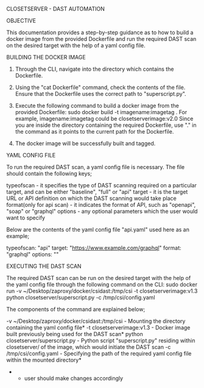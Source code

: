
CLOSETSERVER - DAST AUTOMATION


OBJECTIVE

This documentation provides a step-by-step guidance as to how to build a docker image from the provided Dockerfile and run the required DAST scan on the desired target with the help of a yaml config file.
	
	
BUILDING THE DOCKER IMAGE
	
1. Through the CLI, navigate into the directory which contains the Dockerfile.

2. Using the "cat Dockerfile" command, check the contents of the file. Ensure that the Dockerfile uses the correct path to "superscript.py".

3. Execute the following command to build a docker image from the provided Dockerfile: sudo docker build -t imagename:imagetag .
   For example, imagename:imagetag could be closetserverimage:v2.0
   Since you are inside the directory containing the required Dockerfile, use "." in the command as it points to the current path for the Dockerfile.
	   
4. The docker image will be successfully built and tagged.


YAML CONFIG FILE

To run the required DAST scan, a yaml config file is necessary. The file should contain the following keys;

typeofscan - it specifies the type of DAST scanning required on a particular target, and can be either "baseline", "full" or "api"
target - it is the target URL or API definition on which the DAST scanning would take place
format(only for api scan) - it indicates the format of API, such as "openapi", "soap" or "graphql"
options - any optional parameters which the user would want to specify

Below are the contents of the yaml config file "api.yaml" used here as an example;

typeofscan: "api"
target: "https://www.example.com/graphql"
format: "graphql"
options: ""


EXECUTING THE DAST SCAN

The required DAST scan can be run on the desired target with the help of the yaml config file through the following command on the CLI:
sudo docker run -v ~/Desktop/zaproxy/docker/csidast:/tmp/csi -t closetserverimage:v1.3 python closetserver/superscript.py -c /tmp/csi/config.yaml

The components of the command are explained below;

-v ~/Desktop/zaproxy/docker/csidast:/tmp/csi - Mounting the directory containing the yaml config file*
-t closetserverimage:v1.3 - Docker image built previously being used for the DAST scan*
python closetserver/superscript.py - Python script "superscript.py" residing within closetserver/ of the image, which would initiate the DAST scan
-c /tmp/csi/config.yaml - Specifying the path of the required yaml config file within the mounted directory*

* - user should make changes accordingly




